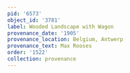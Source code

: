 ```yaml
---
pid: '6573'
object_id: '3781'
label: Wooded Landscape with Wagon
provenance_date: '1905'
provenance_location: Belgium, Antwerp
provenance_text: Max Rooses
order: '1522'
collection: provenance
---
```

